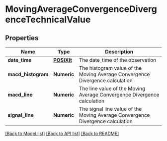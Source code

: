 # MovingAverageConvergenceDivergenceTechnicalValue

[//]: # (CLASS:IntrinioSDK::MovingAverageConvergenceDivergenceTechnicalValue)

[//]: # (KIND:object)

## Properties

[//]: # (START_DEFINITION)

Name | Type | Description
------------ | ------------- | -------------
**date_time** | [**POSIXlt**](POSIXlt.md) | The date_time of the observation &nbsp;
**macd_histogram** | **Numeric** | The histogram value of the Moving Average Convergence Divergence calculation &nbsp;
**macd_line** | **Numeric** | The line value of the Moving Average Convergence Divergence calculation &nbsp;
**signal_line** | **Numeric** | The signal line value of the Moving Average Convergence Divergence calculation &nbsp;

[//]: # (END_DEFINITION)


[//]: # (CONTAINED_CLASS:IntrinioSDK::POSIXlt)


[[Back to Model list]](../README.md#documentation-for-models) [[Back to API list]](../README.md#documentation-for-api-endpoints) [[Back to README]](../README.md)


